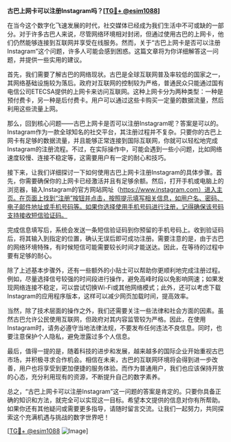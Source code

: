 **古巴上网卡可以注册Instagram吗？[[TG💪+ @esim1088](https://t.me/s/esim1088)]**

在当今这个数字化飞速发展的时代，社交媒体已经成为我们生活中不可或缺的一部分。对于许多古巴人来说，尽管网络环境相对封闭，但通过使用古巴的上网卡，他们仍然能够连接到互联网并享受在线服务。然而，关于“古巴上网卡是否可以注册Instagram”这个问题，许多人可能会感到困惑。这篇文章将为你详细解答这一问题，并提供一些实用的建议。

首先，我们需要了解古巴的网络现状。古巴是全球互联网普及率较低的国家之一，其网络基础设施较为落后。政府对互联网的控制较为严格，普通民众只能通过国有电信公司ETECSA提供的上网卡来访问互联网。这种上网卡分为两种类型：一种是预付费卡，另一种是后付费卡。用户可以通过这些卡购买一定量的数据流量，然后利用这些流量上网。

那么，回到核心问题——古巴上网卡是否可以注册Instagram呢？答案是可以的。Instagram作为一款全球知名的社交平台，其注册过程并不复杂。只要你的古巴上网卡有足够的数据流量，并且能够正常连接到国际互联网，你就可以轻松地完成Instagram的注册流程。不过，在实际操作中，可能会遇到一些小问题，比如网络速度较慢、连接不稳定等，这需要用户有一定的耐心和技巧。

接下来，让我们详细探讨一下如何使用古巴上网卡注册Instagram的具体步骤。首先，你需要确保你的上网卡已经激活并且有足够余额。然后，打开手机或电脑上的浏览器，输入Instagram的官方网站网址（https://www.instagram.com）进入主页。在页面上找到“注册”按钮并点击，按照提示填写相关信息，如用户名、密码、电子邮件地址或手机号码等。如果你选择使用手机号码进行注册，记得确保该号码支持接收短信验证码。

完成信息填写后，系统会发送一条短信验证码到你预留的手机号码上。收到验证码后，将其输入到指定的位置，确认无误后即可成功注册。需要注意的是，由于古巴的网络环境特殊，有时候短信可能需要较长时间才能送达。因此，在等待的过程中要有足够的耐心。

除了上述基本步骤外，还有一些额外的小贴士可以帮助你更顺利地完成注册过程。例如，尽量选择信号较强的时间段进行操作，避免高峰时段以免影响网速；如果发现网络连接不稳定，可以尝试切换Wi-Fi或其他网络模式；此外，还可以考虑下载Instagram的应用程序版本，这样可以减少网页加载时间，提高效率。

当然，除了技术层面的操作之外，我们还需要关注一些法律和社会方面的因素。虽然古巴允许公民使用互联网，但政府对其内容监管较为严格。因此，在使用Instagram时，请务必遵守当地法律法规，不要发布任何违法不良信息。同时，也要注意保护个人隐私，避免泄露过多个人信息。

最后，值得一提的是，随着科技的进步和发展，越来越多的国际企业开始重视古巴市场，并积极寻求合作机会。相信在未来，古巴的互联网环境将会得到进一步改善，用户也将享受到更加便捷的服务体验。而作为普通用户，我们也应该保持开放的心态，充分利用现有的资源，不断提升自己的数字素养。

总之，“古巴上网卡可以注册Instagram”这一问题的答案是肯定的。只要你具备正确的知识和方法，就完全可以实现这一目标。希望本文提供的信息对你有所帮助。如果你还有其他疑问或需要更多指导，请随时留言交流。让我们一起努力，共同探索这个充满机遇与挑战的数字世界吧！

[[TG💪+ @esim1088](https://t.me/s/esim1088) ![Image](https://i.postimg.cc/4NQfJmqS/Snipaste-2025-05-13-00-14-12.png)]